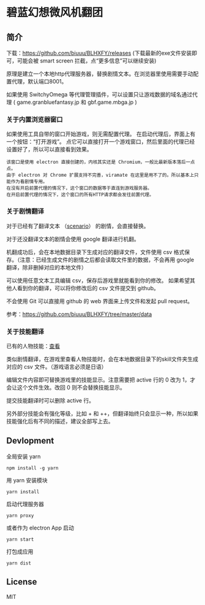 # 碧蓝幻想微风机翻团
## 简介
下载：https://github.com/biuuu/BLHXFY/releases (下载最新的exe文件安装即可，可能会被 smart screen 拦截，点“更多信息”可以继续安装)

原理是建立一个本地http代理服务器，替换剧情文本。在浏览器里使用需要手动配置代理，默认端口8001。

如果使用 SwitchyOmega 等代理管理插件，可以设置只让游戏数据的域名通过代理 ( game.granbluefantasy.jp 和 gbf.game.mbga.jp )

### 关于内置浏览器窗口
如果使用工具自带的窗口开始游戏，则无需配置代理。
在启动代理后，界面上有一个按钮：“打开游戏”。
点它可以直接打开一个游戏窗口，然后里面的代理已经设置好了，所以可以直接看到效果。

    该窗口是使用 electron 直接创建的，内核其实还是 Chromium，一般比最新版本落后一点点。
    由于 electron 对 Chrome 扩展支持不完善，viramate 在这里是用不了的。所以基本上只能作为看剧情专用。
    在没有开启前置代理的情况下，这个窗口的数据等于直连到游戏服务器。
    在开启前置代理的情况下，这个窗口的所有HTTP请求都会发往前置代理。

### 关于剧情翻译
对于已经有了翻译文本 （[scenario](https://github.com/biuuu/BLHXFY/tree/master/data/scenario)） 的剧情，会直接替换。

对于还没翻译文本的剧情会使用 google 翻译进行机翻。

机翻成功后，会在本地数据目录下生成对应的翻译文件，文件使用 csv 格式保存。（注意：已经生成文件的剧情之后都会读取文件里的数据，不会再用 google 翻译，除非删掉对应的本地文件）

可以使用任意文本工具编辑 csv，保存后游戏里就能看到你的修改。
如果希望其他人看到你的翻译，可以将你修改后的 csv 文件提交到 github。

不会使用 Git 可以直接用 github 的 web 界面来上传文件和发起 pull request。

参考：https://github.com/biuuu/BLHXFY/tree/master/data

### 关于技能翻译
已有的人物技能：[查看](https://github.com/biuuu/BLHXFY/tree/master/data/skill)

类似剧情翻译，在游戏里查看人物技能时，会在本地数据目录下的skill文件夹生成对应的 csv 文件。（游戏语言必须是日语）

编辑文件内容即可替换游戏里的技能显示。注意需要把 active 行的 0 改为 1，才会让这个文件生效。改回 0 则不会替换技能显示。

提交技能翻译时可以删除 active 行。

另外部分技能会有强化等级，比如 + 和 ++，但翻译始终只会显示一种，所以如果技能强化后有不同的描述，建议全部写上去。
## Devlopment
全局安装 yarn
```
npm install -g yarn
```
用 yarn 安装模块
```
yarn install
```
启动代理服务器
```
yarn proxy
```
或者作为 electron App 启动
```
yarn start
```

打包成应用
```
yarn dist
```

## License
MIT
